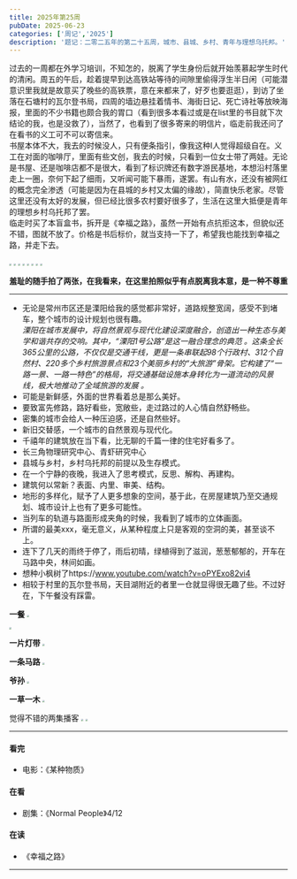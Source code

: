```yaml
---
title: 2025年第25周
pubDate: 2025-06-23
categories: ['周记','2025']
description: '题记：二零二五年的第二十五周，城市、县城、乡村、青年与理想乌托邦。'
---
```


过去的一周都在外学习培训，不知怎的，脱离了学生身份后就开始羡慕起学生时代的清闲。周五的午后，趁着提早到达高铁站等待的间隙里偷得浮生半日闲（可能潜意识里我就是故意买了晚些的高铁票，意在来都来了，好歹也要逛逛），到访了坐落在石塘村的瓦尔登书局，四周的墙边悬挂着情书、海街日记、死亡诗社等放映海报，里面的不少书籍也颇合我的胃口（看到很多本看过或是在list里的书目就下次结论的我，也是没救了），当然了，也看到了很多寄来的明信片，临走前我还问了在看书的义工可不可以寄信来。  
书屋本体不大，我去的时候没人，只有便条指引，像我这种I人觉得超级自在。义工在对面的咖啡厅，里面有些文创，我去的时候，只看到一位女士带了两娃。无论是书屋、还是咖啡店都不是很大，看到了标识牌还有数字游民基地，本想沿村落里走上一圈，奈何下起了细雨，又听闻可能下暴雨，遂罢。有山有水，还没有被网红的概念完全渗透（可能是因为在县城的乡村又太偏的缘故），简直快乐老家。尽管这里还没有太好的发展，但已经比很多农村要好很多了，生活在这里大抵便是青年的理想乡村乌托邦了罢。  
临走时买了本盲盒书，拆开是《幸福之路》，虽然一开始有点抗拒这本，但貌似还不错，图就不放了。价格是书后标价，就当支持一下了，希望我也能找到幸福之路，并走下去。

<img src="https://12c3bda.webp.li/66e99f768dca78e639e962f6b66f32c.jpg" style="zoom:25%;" />

<img src="https://12c3bda.webp.li/d47cca8c278e7d1dab90858e74790f2.jpg" style="zoom:25%;" />

<img src="https://12c3bda.webp.li/71d44267bc903dd696d7bff1b72f13b.jpg" style="zoom:25%;" />

<img src="https://12c3bda.webp.li/203615d062d1c3cc67f76603fdf9e61.jpg" style="zoom:25%;" />

<img src="https://12c3bda.webp.li/b467de8cd92c821d455f28075867c62.jpg" style="zoom:25%;" />

<img src="https://12c3bda.webp.li/e1b04464bcbf9d841e3083430b3ce60.jpg" style="zoom:25%;" />

<img src="https://12c3bda.webp.li/b41f40254c930fa8b3c43bb5849e9eb.jpg" style="zoom:25%;" />

<img src="https://12c3bda.webp.li/1a49ff114d2e7892005ec6138599aae-1750686433169-14.jpg" style="zoom:25%;" />

**羞耻的随手拍了两张，在我看来，在这里拍照似乎有点脱离我本意，是一种不尊重**

---

- 无论是常州市区还是溧阳给我的感觉都非常好，道路规整宽阔，感受不到堵车，整个城市的设计规划也很有趣。  
*溧阳在城市发展中，将自然景观与现代化建设深度融合，创造出一种生态与美学和谐共存的交响。其中，“溧阳1号公路”是这一融合理念的典范  。这条全长365公里的公路，不仅仅是交通干线，更是一条串联起98个行政村、312个自然村、220多个乡村旅游景点和23个美丽乡村的“大旅游”骨架。它构建了“一路一景、一路一特色”的格局，将交通基础设施本身转化为一道流动的风景线，极大地推动了全域旅游的发展 。*
- 可能是新鲜感，外面的世界看着总是那么美好。  
- 要致富先修路，路好看些，宽敞些，走过路过的人心情自然舒畅些。  
- 密集的城市会给人一种压迫感，还是自然些好。  
- 新旧交替感，一个城市的自然景观与现代化。  
- 千禧年的建筑放在当下看，比无聊的千篇一律的住宅好看多了。  
- 长三角物理研究中心、青虾研究中心  
- 县城与乡村，乡村乌托邦的前提以及生存模式。  
- 在一个宁静的夜晚，我进入了思考模式，反思、解构、再建构。  
- 建筑何以常新？表面、内里、审美、结构。  
- 地形的多样化，赋予了人更多想象的空间，基于此，在房屋建筑乃至交通规划、城市设计上也有了更多可能性。  
- 当列车的轨道与路面形成夹角的时候，我看到了城市的立体画面。  
- 所谓的最美xxx，毫无意义，从某种程度上只是客观的空洞的美，甚至谈不上。  
- 连下了几天的雨终于停了，雨后初晴，绿植得到了滋润，葱葱郁郁的，开车在马路中央，林间如画。  
- 想种小枫树了https://www.youtube.com/watch?v=oPYExo82vi4  
- 相较于村里的瓦尔登书局，天目湖附近的者里一仓就显得很无趣了些。不过好在，下午餐没有踩雷。

**一餐**
<img src="https://12c3bda.webp.li/fb28c4fd0f74d15bfd6394d39415bee.jpg" style="zoom:25%;" />

<img src="https://12c3bda.webp.li/f5c4b09450e26f8e14214322fb494c2.jpg" style="zoom:25%;" />

**一片灯带**
<img src="https://12c3bda.webp.li/00e032bc8f89259d2c8e4d12464950c.jpg" style="zoom:25%;" />

**一条马路**
<img src="https://12c3bda.webp.li/2f4065e8918f42cf755e8965d9045cf.jpg" style="zoom:25%;" />

**爷孙**
<img src="https://12c3bda.webp.li/2ad2cc1c62d71cad900927c2e26fb5a-1750686441734-16.jpg" style="zoom:25%;" />

**一草一木**
<img src="https://12c3bda.webp.li/e547dac4b813aa394d785ce3eaee365.jpg" style="zoom:25%;" />


觉得不错的两集播客
<img src="https://12c3bda.webp.li/a90c65cf6ab3956f3d455a62d620269.jpg" style="zoom:25%;" />
<img src="https://12c3bda.webp.li/8134371712772dff3c90e946510c9aa.jpg" style="zoom:25%;" />


---

#### 看完

- 电影：《某种物质》

#### 在看

- 剧集：《Normal People》4/12

#### 在读

- 《幸福之路》 

---